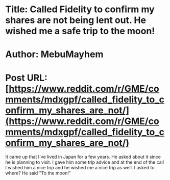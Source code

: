 # Title: Called Fidelity to confirm my shares are not being lent out. He wished me a safe trip to the moon!
# Author: MebuMayhem
# Post URL: [https://www.reddit.com/r/GME/comments/mdxgpf/called_fidelity_to_confirm_my_shares_are_not/](https://www.reddit.com/r/GME/comments/mdxgpf/called_fidelity_to_confirm_my_shares_are_not/)


It came up that I've lived in Japan for a few years. He asked about it since he is planning to visit. I gave him some trip advice and at the end of the call I wished him a nice trip and he wished me a nice trip as well. I asked to where? He said "To the moon!"